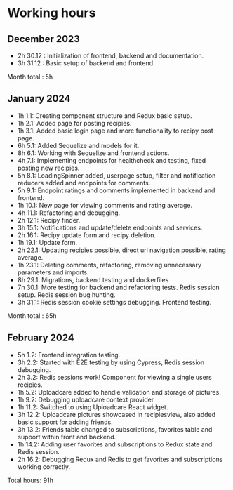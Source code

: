 # Working hours

## December 2023
- 2h 30.12 : Initialization of frontend, backend and documentation.
- 3h 31.12 : Basic setup of backend and frontend.

Month total : 5h 

## January 2024
- 1h 1.1: Creating component structure and Redux basic setup.
- 1h 2.1: Added page for posting recipies.
- 1h 3.1: Added basic login page and more functionality to recipy post page.
- 6h 5.1: Added Sequelize and models for it.
- 8h 6.1: Working with Sequelize and frontend actions.
- 4h 7.1: Implementing endpoints for healthcheck and testing, fixed posting new recipies.
- 5h 8.1: LoadingSpinner added, userpage setup, filter and notification reducers added and endpoints for comments.
- 5h 9.1: Endpoint ratings and comments implemented in backend and frontend.
- 1h 10.1: New page for viewing comments and rating average.
- 4h 11.1: Refactoring and debugging.
- 2h 12.1: Recipy finder.
- 3h 15.1: Notifications and update/delete endpoints and services.
- 2h 16.1: Recipy update form and recipy deletion.
- 1h 19.1: Update form.
- 2h 22.1: Updating recipies possible, direct url navigation possible, rating average.
- 1h 23.1: Deleting comments, refactoring, removing unnecessary parameters and imports. 
- 8h 29.1: Migrations, backend testing and dockerfiles
- 7h 30.1: More testing for backend and refactoring tests. Redis session setup. Redis session bug hunting.
- 3h 31.1: Redis session cookie settings debugging. Frontend testing.

Month total : 65h

## February 2024
- 5h 1.2: Frontend integration testing.
- 3h 2.2: Started with E2E testing by using Cypress, Redis session debugging.
- 2h 3.2: Redis sessions work! Component for viewing a single users recipies.
- 1h 5.2: Uploadcare added to handle validation and storage of pictures.
- 1h 9.2: Debugging uploadcare context provider 
- 1h 11.2: Switched to using Uploadcare React widget. 
- 3h 12.2: Uploadcare pictures showcased in recipiesview, also added basic support for adding friends. 
- 3h 13.2: Friends table changed to subscriptions, favorites table and support within front and backend.
- 1h 14.2: Adding user favorites and subscriptions to Redux state and Redis session. 
- 2h 16.2: Debugging Redux and Redis to get favorites and subscriptions working correctly.  

Total hours: 91h